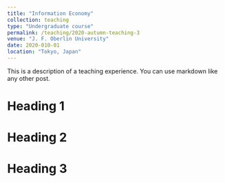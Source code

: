 ```yaml
---
title: "Information Economy"
collection: teaching
type: "Undergraduate course"
permalink: /teaching/2020-autumn-teaching-3
venue: "J. F. Oberlin University"
date: 2020-010-01
location: "Tokyo, Japan"
---
```


This is a description of a teaching experience. You can use markdown like any other post.

Heading 1
======

Heading 2
======

Heading 3
======
